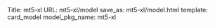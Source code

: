 Title: mt5-xl
URL: mt5-xl/model
save_as: mt5-xl/model.html
template: card_model
model_pkg_name: mt5-xl

